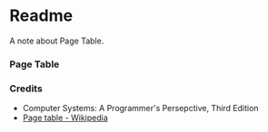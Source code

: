 # Readme
A note about Page Table.

### Page Table

### Credits
- Computer Systems: A Programmer's Persepctive, Third Edition
- [Page table - Wikipedia](https://en.wikipedia.org/wiki/Page_table)
